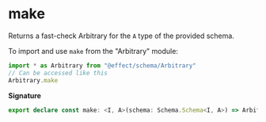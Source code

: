 # make

Returns a fast-check Arbitrary for the `A` type of the provided schema.

To import and use `make` from the "Arbitrary" module:

```ts
import * as Arbitrary from "@effect/schema/Arbitrary"
// Can be accessed like this
Arbitrary.make
```

**Signature**

```ts
export declare const make: <I, A>(schema: Schema.Schema<I, A>) => Arbitrary<A>
```

